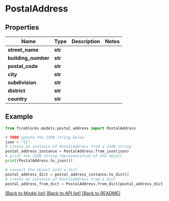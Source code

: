# PostalAddress


## Properties

Name | Type | Description | Notes
------------ | ------------- | ------------- | -------------
**street_name** | **str** |  | 
**building_number** | **str** |  | 
**postal_code** | **str** |  | 
**city** | **str** |  | 
**subdivision** | **str** |  | 
**district** | **str** |  | 
**country** | **str** |  | 

## Example

```python
from fireblocks.models.postal_address import PostalAddress

# TODO update the JSON string below
json = "{}"
# create an instance of PostalAddress from a JSON string
postal_address_instance = PostalAddress.from_json(json)
# print the JSON string representation of the object
print(PostalAddress.to_json())

# convert the object into a dict
postal_address_dict = postal_address_instance.to_dict()
# create an instance of PostalAddress from a dict
postal_address_from_dict = PostalAddress.from_dict(postal_address_dict)
```
[[Back to Model list]](../README.md#documentation-for-models) [[Back to API list]](../README.md#documentation-for-api-endpoints) [[Back to README]](../README.md)


